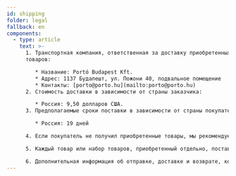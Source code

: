 ```yaml
---
id: shipping
folder: legal
fallback: en
components:
  - type: article
    text: >-
      1. Транспортная компания, ответственная за доставку приобретенных клиентом
      товаров:

         * Название: Portó Budapest Kft.
         * Адрес: 1137 Будапешт, ул. Пожони 40, подвальное помещение
         * Контакты: [porto@porto.hu](mailto:porto@porto.hu)
      2. Стоимость доставки в зависимости от страны заказчика:

         * Россия: 9,50 долларов США.
      3. Предполагаемые сроки поставки в зависимости от страны покупателя:

         * Россия: 19 дней

      4. Если покупатель не получил приобретенные товары, мы рекомендуем ему связаться с нашей компанией по следующему адресу электронной почты: [shop@urosystem.ru](mailto:shop@urosystem.ru)

      5. Каждый товар или набор товаров, приобретенный отдельно, поставляется как отдельная единица.

      6. Дополнительная информация об отправке, доставке и возврате, которая не была подробно описана выше, включена в наши [Положения и условия](/ru/terms-of-service).
---
```

